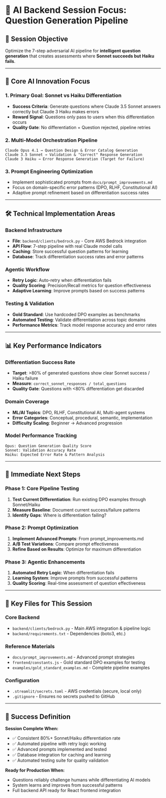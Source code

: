 # 🧠 AI Backend Session Focus: Question Generation Pipeline

## 🎯 **Session Objective**
Optimize the 7-step adversarial AI pipeline for **intelligent question generation** that creates assessments where **Sonnet succeeds but Haiku fails**.

---

## 🔬 **Core AI Innovation Focus**

### **1. Primary Goal: Sonnet vs Haiku Differentiation**
- **Success Criteria**: Generate questions where Claude 3.5 Sonnet answers correctly but Claude 3 Haiku makes errors
- **Reward Signal**: Questions only pass to users when this differentiation occurs
- **Quality Gate**: No differentiation = Question rejected, pipeline retries

### **2. Multi-Model Orchestration Pipeline**
```
Claude Opus 4.1 → Question Design & Error Catalog Generation
Claude 3.5 Sonnet → Validation & "Correct" Response Generation  
Claude 3 Haiku → Error Response Generation (Target for Failure)
```

### **3. Prompt Engineering Optimization**
- Implement sophisticated prompts from `docs/prompt_improvements.md`
- Focus on domain-specific error patterns (DPO, RLHF, Constitutional AI)
- Adaptive prompt refinement based on differentiation success rates

---

## 🛠 **Technical Implementation Areas**

### **Backend Infrastructure**
- **File**: `backend/clients/bedrock.py` - Core AWS Bedrock integration
- **API Flow**: 7-step pipeline with real Claude model calls
- **Caching**: Store successful question patterns for learning
- **Database**: Track differentiation success rates and error patterns

### **Agentic Workflow**
- **Retry Logic**: Auto-retry when differentiation fails
- **Quality Scoring**: Precision/Recall metrics for question effectiveness  
- **Adaptive Learning**: Improve prompts based on success patterns

### **Testing & Validation**
- **Gold Standard**: Use hardcoded DPO examples as benchmarks
- **Automated Testing**: Validate differentiation across topic domains
- **Performance Metrics**: Track model response accuracy and error rates

---

## 📊 **Key Performance Indicators**

### **Differentiation Success Rate**
- **Target**: >80% of generated questions show clear Sonnet success / Haiku failure
- **Measure**: `correct_sonnet_responses / total_questions`
- **Quality Gate**: Questions with <80% differentiation get discarded

### **Domain Coverage**
- **ML/AI Topics**: DPO, RLHF, Constitutional AI, Multi-agent systems
- **Error Categories**: Conceptual, procedural, semantic, implementation
- **Difficulty Scaling**: Beginner → Advanced progression

### **Model Performance Tracking**
```
Opus: Question Generation Quality Score
Sonnet: Validation Accuracy Rate  
Haiku: Expected Error Rate & Pattern Analysis
```

---

## 🚀 **Immediate Next Steps**

### **Phase 1: Core Pipeline Testing**
1. **Test Current Differentiation**: Run existing DPO examples through Sonnet/Haiku
2. **Measure Baseline**: Document current success/failure patterns
3. **Identify Gaps**: Where is differentiation failing?

### **Phase 2: Prompt Optimization** 
1. **Implement Advanced Prompts**: From prompt_improvements.md
2. **A/B Test Variations**: Compare prompt effectiveness
3. **Refine Based on Results**: Optimize for maximum differentiation

### **Phase 3: Agentic Enhancements**
1. **Automated Retry Logic**: When differentiation fails
2. **Learning System**: Improve prompts from successful patterns
3. **Quality Scoring**: Real-time assessment of question effectiveness

---

## 📁 **Key Files for This Session**

### **Core Backend**
- `backend/clients/bedrock.py` - Main AWS integration & pipeline logic
- `backend/requirements.txt` - Dependencies (boto3, etc.)

### **Reference Materials**
- `docs/prompt_improvements.md` - Advanced prompt strategies
- `frontend/constants.js` - Gold standard DPO examples for testing
- `examples/gold_standard_examples.md` - Complete pipeline examples

### **Configuration**
- `.streamlit/secrets.toml` - AWS credentials (secure, local only)
- `.gitignore` - Ensures no secrets pushed to GitHub

---

## 🎪 **Success Definition**

**Session Complete When:**
- ✅ Consistent 80%+ Sonnet/Haiku differentiation rate
- ✅ Automated pipeline with retry logic working
- ✅ Advanced prompts implemented and tested
- ✅ Database integration for caching and learning
- ✅ Automated testing suite for quality validation

**Ready for Production When:**
- Questions reliably challenge humans while differentiating AI models
- System learns and improves from successful patterns
- Full backend API ready for React frontend integration
